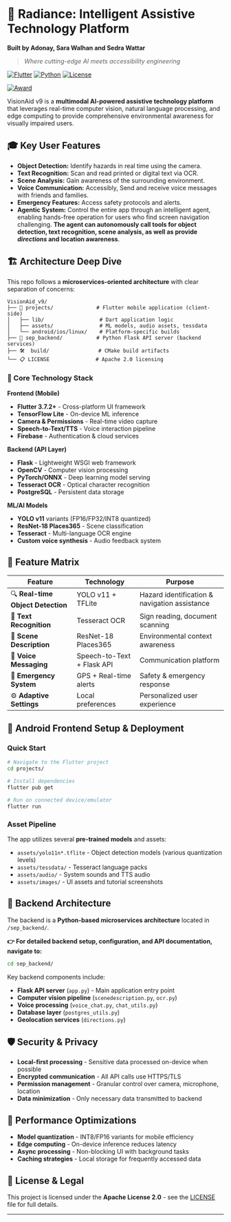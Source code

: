 # 🚀 Radiance: Intelligent Assistive Technology Platform

**Built by Adonay, Sara Walhan and Sedra Wattar**

> *Where cutting-edge AI meets accessibility engineering*

[![Flutter](https://img.shields.io/badge/Flutter-3.32.2+-02569B?style=for-the-badge&logo=flutter&logoColor=white)](https://flutter.dev)
[![Python](https://img.shields.io/badge/Python-3.13+-3776AB?style=for-the-badge&logo=python&logoColor=white)](https://python.org)
[![License](https://img.shields.io/badge/License-Apache%202.0-blue.svg?style=for-the-badge)](LICENSE)

[![Award](https://img.shields.io/badge/IEEE%20UAE%20Software%20Engineering%20Winner-2025-FFD700?style=for-the-badge&logo=ieee&logoColor=white)](https://ieee.org)

VisionAid v9 is a **multimodal AI-powered assistive technology platform** that leverages real-time computer vision, natural language processing, and edge computing to provide comprehensive environmental awareness for visually impaired users.

## 🎓 Key User Features

- **Object Detection:** Identify hazards in real time using the camera.
- **Text Recognition:** Scan and read printed or digital text via OCR.
- **Scene Analysis:** Gain awareness of the surrounding environment.
- **Voice Communication:** Accessibly, Send and receive voice messages with friends and families.
- **Emergency Features:** Access safety protocols and alerts.
- **Agentic System:** Control the entire app through an intelligent agent, enabling hands-free operation for users who find screen navigation challenging. **The agent can autonomously call tools for object detection, text recognition, scene analysis, as well as provide ***directions*** and location awareness**.

## 🏗️ Architecture Deep Dive

This repo follows a **microservices-oriented architecture** with clear separation of concerns:

```
VisionAid_v9/
├── 📱 projects/              # Flutter mobile application (client-side)
│   ├── lib/                  # Dart application logic
│   ├── assets/               # ML models, audio assets, tessdata
│   └── android/ios/linux/    # Platform-specific builds
├── 🔧 sep_backend/           # Python Flask API server (backend services)
├── 🛠️  build/                # CMake build artifacts
└── 📋 LICENSE               # Apache 2.0 licensing
```

### 🧠 Core Technology Stack

**Frontend (Mobile)**
- **Flutter 3.7.2+** - Cross-platform UI framework
- **TensorFlow Lite** - On-device ML inference
- **Camera & Permissions** - Real-time video capture
- **Speech-to-Text/TTS** - Voice interaction pipeline
- **Firebase** - Authentication & cloud services

**Backend (API Layer)**
- **Flask** - Lightweight WSGI web framework
- **OpenCV** - Computer vision processing
- **PyTorch/ONNX** - Deep learning model serving
- **Tesseract OCR** - Optical character recognition
- **PostgreSQL** - Persistent data storage

**ML/AI Models**
- **YOLO v11** variants (FP16/FP32/INT8 quantized)
- **ResNet-18 Places365** - Scene classification
- **Tesseract** - Multi-language OCR engine
- **Custom voice synthesis** - Audio feedback system

## 🎯 Feature Matrix

| Feature | Technology | Purpose |
|---------|------------|---------|
| 🔍 **Real-time Object Detection** | YOLO v11 + TFLite | Hazard identification & navigation assistance |
| 📝 **Text Recognition** | Tesseract OCR | Sign reading, document scanning |
| 🌄 **Scene Description** | ResNet-18 Places365 | Environmental context awareness |
| 💬 **Voice Messaging** | Speech-to-Text + Flask API | Communication platform |
| 🚨 **Emergency System** | GPS + Real-time alerts | Safety & emergency response |
| ⚙️ **Adaptive Settings** | Local preferences | Personalized user experience |

## 📱 Android Frontend Setup & Deployment



### Quick Start
```bash
# Navigate to the Flutter project
cd projects/

# Install dependencies
flutter pub get

# Run on connected device/emulator
flutter run

```

### Asset Pipeline
The app utilizes several **pre-trained models** and assets:
- `assets/yolo11n*.tflite` - Object detection models (various quantization levels)
- `assets/tessdata/` - Tesseract language packs
- `assets/audio/` - System sounds and TTS audio
- `assets/images/` - UI assets and tutorial screenshots

## 🔧 Backend Architecture

The backend is a **Python-based microservices architecture** located in `/sep_backend/`. 

**👉 For detailed backend setup, configuration, and API documentation, navigate to:**
```bash
cd sep_backend/

```

Key backend components include:
- **Flask API server** (`app.py`) - Main application entry point
- **Computer vision pipeline** (`scenedescription.py`, `ocr.py`)
- **Voice processing** (`voice_chat.py`, `chat_utils.py`)
- **Database layer** (`postgres_utils.py`)
- **Geolocation services** (`directions.py`)



## 🛡️ Security & Privacy

- **Local-first processing** - Sensitive data processed on-device when possible
- **Encrypted communication** - All API calls use HTTPS/TLS
- **Permission management** - Granular control over camera, microphone, location
- **Data minimization** - Only necessary data transmitted to backend

## 🚀 Performance Optimizations

- **Model quantization** - INT8/FP16 variants for mobile efficiency
- **Edge computing** - On-device inference reduces latency
- **Async processing** - Non-blocking UI with background tasks
- **Caching strategies** - Local storage for frequently accessed data

## 📜 License & Legal

This project is licensed under the **Apache License 2.0** - see the [LICENSE](LICENSE) file for full details.


---



